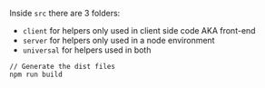 Inside `src` there are 3 folders:
- `client`  for helpers only used in client side code AKA front-end
- `server` for helpers only used in a node environment
- `universal` for helpers used in both

```
// Generate the dist files
npm run build
```